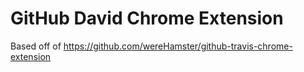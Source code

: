 # GitHub David Chrome Extension

Based off of https://github.com/wereHamster/github-travis-chrome-extension